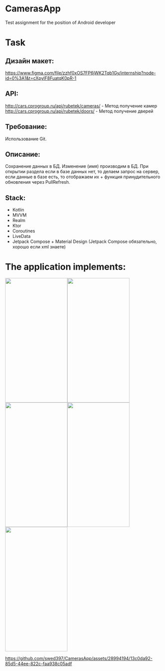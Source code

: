 # CamerasApp
Test assignment for the position of Android developer

# Task

## Дизайн макет: 
https://www.figma.com/file/zzhf0xOS7FP6jWK2Tqb1Gy/internship?node-id=0%3A1&t=cXpylF8FuatqK0pR-1

## API:
http://cars.cprogroup.ru/api/rubetek/cameras/ - Метод получение камер 
http://cars.cprogroup.ru/api/rubetek/doors/ - Метод получение дверей

## Требование: 
Использование Git.

## Описание: 
Сохранение данных в БД. 
Изменение (имя) производим в БД. 
При открытии раздела если в базе данных нет, то делаем запрос на сервер, если данные в базе есть, то отображаем их + функция принудительного обновления через PullRefresh. 

## Stack: 
  -	Kotlin
  -	MVVM
  -	Realm
  -	Ktor
  -	Coroutines
  -	LiveData
  -	Jetpack Compose + Material Design (Jetpack Сompose обязательно, хорошо если xml знаете)

# The application implements:

<img src="https://github.com/swed397/CamerasApp/assets/28994194/ed40f0fe-e796-42d7-9d65-6eada9f52e57" width="200" height="400" /><img src="https://github.com/swed397/CamerasApp/assets/28994194/aca816a0-7860-4202-aa80-678df5eb513f" width="200" height="400" /><img src="https://github.com/swed397/CamerasApp/assets/28994194/cb8bd906-38e5-41b6-9ec9-a74aaa67430c" width="200" height="400" /><img src="https://github.com/swed397/CamerasApp/assets/28994194/79c61923-589d-4479-bd5e-d9e1c9e5b811" width="200" height="400" /><img src="https://github.com/swed397/CamerasApp/assets/28994194/60ec9591-9e83-4443-8f19-3a3eb7d42ae1" width="200" height="400" />

https://github.com/swed397/CamerasApp/assets/28994194/13c0da92-85d5-44ee-822c-faa938c05adf


